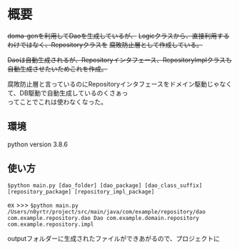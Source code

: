 # 概要
~~doma-genを利用してDaoを生成しているが、~~
~~Logicクラスから、直接利用するわけではなく、Repositoryクラスを~~
~~腐敗防止層として作成している。~~

~~Daoは自動生成されるが、Repositoryインタフェース、RepositoryImplクラスも自動生成させたいためこれを作成。~~


腐敗防止層と言っているのにRepositoryインタフェースをドメイン駆動じゃなくて、DB駆動で自動生成しているのくさぁっ  
ってことでこれは使わなくなった。

## 環境
python version 3.8.6

## 使い方
`$python main.py [dao_folder] [dao_package] [dao_class_suffix] [repository_package] [repository_impl_package]`

ex >>>
`$python main.py /Users/n0yrtr/project/src/main/java/com/example/repository/dao com.example.repository.dao Dao com.example.domain.repository com.example.repository.impl`

 outputフォルダーに生成されたファイルができあがるので、プロジェクトに
